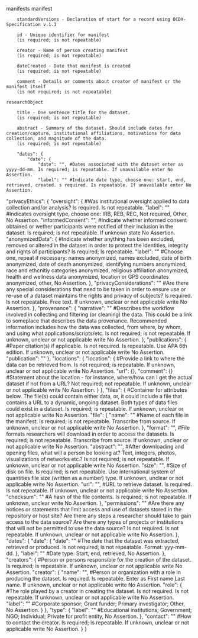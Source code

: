 manifests
manifest
	
		standardVersions - Declaration of start for a record using OCDX-Specification v.1.3
	
		id - Unique identifier for manifest
		(is required; is not repeatable)
	
		creator - Name of person creating manifest
		(is required; is not repeatable)
	
		dateCreated - Date that manifest is created
		(is required; is not repeatable)
	
		comment - Details or comments about creator of manifest or the manifest itself
		(is not required; is not repeatable)
	
	researchObject
			
		title - One sentence title for the dataset. 
		(is required; is not repeatable)
		
		abstract - Summary of the dataset. Should include dates for creation/capture, institutional affiliations, motivations for data collection, and magnitude of the data. 
		(is required; is not repeatable)
		
		"dates": {
			"date": {
				"date": "", #Dates associated with the dataset enter as yyyy-dd-mm. Is required; is repeatable. If unavailable enter No Assertion.
				"label": "" #Indicate date type, choose one: start, end, retrieved, created. s required. Is repeatable. If unavailable enter No Assertion.
"privacyEthics": {
	"oversight": { #Was institutional oversight applied to data collection and/or analysis? Is required. Is not repeatable.
		"label": "" #Indicates oversight type, choose one: IRB, REB, REC, Not required, Other, No Assertion. 
	"informedConsent": "", #Indicate whether informed consent obtained or wether participants were notified of their inclusion in the dataset. Is required; is not repeatable. If unknown state No Assertion.
			"anonymizedData": { #Indicate whether anything has been excluded, removed or altered in the dataset in order to protect the identities, integrity and rights of participants? Is required; Is repeatable.
				"label": "" #Choose one, repeat if necessary: names anonymized, names excluded, date of birth anonymized, date of death anonymized, identifying numbers anonymized, race and ethcnitiy categories anonymized, religious affiliation anonymized, health and wellness data anonymized, location or GPS coordinates anonymized, other, No Assertion.
			},
			"privacyConsiderations": "" #Are there any special considerations that need to be taken in order to ensure use or re-use of a dataset maintains the rights and privacy of subjects? Is required. Is not repeatable. Free text. If unknown, unclear or not applicable write No Assertion.
		},
		"provenance": {
			"narrative": "" #Describes the workflow involved in collecting and filtering (or cleaning) the data. This could be a link to someplace that describes the data provenance. Recommended information includes how the data was collected, from where, by whom, and using what applications/scripts/etc. Is not required; is not repeatable. If unknown, unclear or not applicable write No Assertion. 
		},
		"publications": { #Paper citation(s) if applicable. Is not required. Is repeatable. Use APA 6th edition. If unknown, unclear or not applicable write No Assertion. 
			"publication": ""
		},
		"locations": {
			"location": { #Provide a link to where the data can be retrieved from. Is not required; is repeatable. If unknown, unclear or not applicable write No Assertion. 
				"url": {},
				"comment": {} #Statement about the location - for instance, where/how can I get the actual dataset if not from a URL? Not required; not repeatable. If unknown, unclear or not applicable write No Assertion.
			}
		},
		"files": { #Container for attributes below. The file(s) could contain either data, or, it could include a file that contains a URL to a dynamic, ongoing dataset. Both types of data files could exist in a dataset. Is required; is repeatable. If unknown, unclear or not applicable write No Assertion.
			"file": {
				"name": "" #Name of each file in the manifest. Is required; is not repeatable. Transcribe from source. If unknown, unclear or not applicable write No Assertion. 
			},
			"format": "", #File formats researchers will download in order to access the datasets. Is required; is not repeatable. Transcribe from source. If unknown, unclear or not applicable write No Assertion. 
			"abstract": "",  #After downloading and opening files, what will a person be looking at? Text, integers, photos, visualizations of networks etc.? Is not required; is not repeatable. If unknown, unclear or not applicable write No Assertion. 
			"size": "", #Size of disk on file. Is required; is not repeatable. Use international system of quantities file size (written as a number) type. If unknown, unclear or not applicable write No Assertion.
			"url": "", #URL to retrieve dataset. Is required. Is not repeatable. If unknown, unclear or not applicable write No Assertion. 
			"checksum": "" #A hash of the file contents. Is required; is not repeatable. If unknown, unclear write No Assertion. 
		},
		"permissions": "" #Are there any notices or statements that limit access and use of datasets stored in the repository or host site? Are there any steps a researcher should take to gain access to the data source? Are there any types of projects or institutions that will not be permitted to use the data source? Is not required. Is not repeatable. If unknown, unclear or not applicable write No Assertion. 
	},
	"dates": {
		"date": { 
			"date": "" #The date that the dataset was extracted, retrieved or produced. Is not required; is not repeatable. Format: yyy-mm-dd. 
		},
		"label": "" #Date type: Start, end, retrieved, No Assertion.
	},
	"creators": { #Person or persons responsible for the creation of the dataset. Is required; is repeatable. If unknown, unclear or not applicable write No Assertion. 
		"creator": {
			"name": "", #Person or organization with a role in producing the dataset. Is required. Is repeatable. Enter as First name Last name. If unknown, unclear or not applicable write No Assertion. 
			"role": { #The role played by a creator in creating the dataset. Is not required. Is not repeatable. If unknown, unclear or not applicable write No Assertion. 
				"label": "" #Corporate sponsor; Grant funder; Primary investigator; Other, No Assertion.
			}
		},
		"type": {
			"label": "" #Educational institutions; Government; NGO; Individual; Private for profit entity, No Assertion.
		},
		"contact": "" #How to contact the creator. Is required; is repeatable. If unknown, unclear or not applicable write No Assertion.
	}
}
